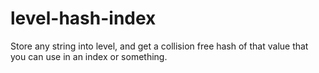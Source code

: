 # level-hash-index
Store any string into level, and get a collision free hash of that value that you can use in an index or something.
